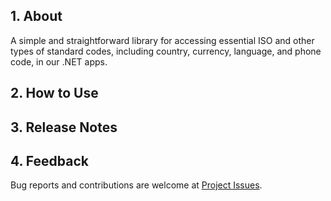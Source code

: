 ## 1. About

A simple and straightforward library for accessing essential ISO and other types of standard codes, including country, 
currency, language, and phone code, in our .NET apps.

## 2. How to Use


## 3. Release Notes


## 4. Feedback

Bug reports and contributions are welcome at [Project Issues](https://github.com/gcl-team/gcl-essenceisocodes/issues).